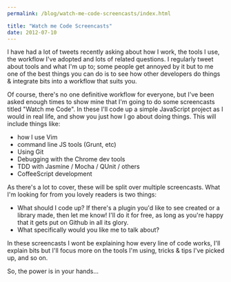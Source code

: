 ```yaml
---
permalink: /blog/watch-me-code-screencasts/index.html

title: "Watch me Code Screencasts"
date: 2012-07-10
---
```


I have had a lot of tweets recently asking about how I work, the tools I use, the workflow I've adopted and lots of related questions. I regularly tweet about tools and what I'm up to; some people get annoyed by it but to me one of the best things you can do is to see how other developers do things & integrate bits into a workflow that suits you.

Of course, there's no one definitive workflow for everyone, but I've been asked enough times to show mine that I'm going to do some screencasts titled "Watch me Code". In these I'll code up a simple JavaScript project as I would in real life, and show you just how I go about doing things. This will include things like:

* how I use Vim
* command line JS tools (Grunt, etc)
* Using Git
* Debugging with the Chrome dev tools
* TDD with Jasmine / Mocha / QUnit / others
* CoffeeScript development

As there's a lot to cover, these will be split over multiple screencasts. What I'm looking for from you lovely readers is two things:

* What should I code up? If there's a plugin you'd like to see created or a library made, then let me know! I'll do it for free, as long as you're happy that it gets put on Github in all its glory.
* What specifically would you like me to talk about?

In these screencasts I wont be explaining how every line of code works, I'll explain bits but I'll focus more on the tools I'm using, tricks & tips I've picked up, and so on.

So, the power is in your hands...
